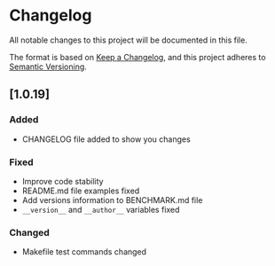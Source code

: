 # Changelog

All notable changes to this project will be documented in this file.

The format is based on [Keep a Changelog](https://keepachangelog.com/en/1.1.0/),
and this project adheres to [Semantic Versioning](https://semver.org/spec/v2.0.0.html).

## [1.0.19]

### Added

- CHANGELOG file added to show you changes

### Fixed

- Improve code stability
- README.md file examples fixed
- Add versions information to BENCHMARK.md file
- `__version__` and `__author__` variables fixed

### Changed

- Makefile test commands changed
